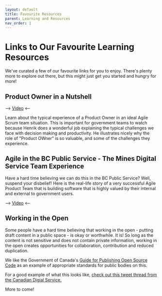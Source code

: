 ```yaml
---
layout: default
title: Favourite Resources
parent: Learning and Resources
nav_order: 1
---
```


# Links to Our Favourite Learning Resources
We've curated a few of our favourite links for you to enjoy. There's plenty more to explore out there, but this might just get you started and hungry for more!

## Product Owner in a Nutshell
-->  [Video](https://www.youtube.com/watch?v=502ILHjX9EE)  <--

Learn about the typical experience of a Product Owner in an ideal Agile Scrum team situation. This is important for government teams to watch because Henrik does a wonderful job explaining the typical challenges we face with decision making and productivity. He illustrates nicely why the role of "Product OWner" is so valuable, and some of the challenges they experience.

## Agile in the BC Public Service - The Mines Digital Service Team Experience
Have a hard time believing we can do this in the BC Public Service? Well, suspend your disbelief! Here is the real-life story of a very successful Agile Product Team that is building software that is highly valued by their internal and external to government users.

-->  [Video](https://vimeo.com/349242278)  <--

## Working in the Open
Some people have a hard time believing that working in the open - putting draft content in a public space - is okay or worthwhile. It is! So long as the content is not sensitive and does not contain private information, working in the open creates opportunities for collaboration, contribution and reduced duplication.

We like the Government of Canada's [Guide for Publishing Open Source Code](https://www.canada.ca/en/government/system/digital-government/open-source-software/guide-for-publishing-open-source-code.html) as an example of appropriate standards for public bodies on this.

For a good example of what this looks like, [check out this tweet thread from the Canadian Digial Service.](https://twitter.com/CDS_GC/status/1227971000471560197?s=20)


More to come!

